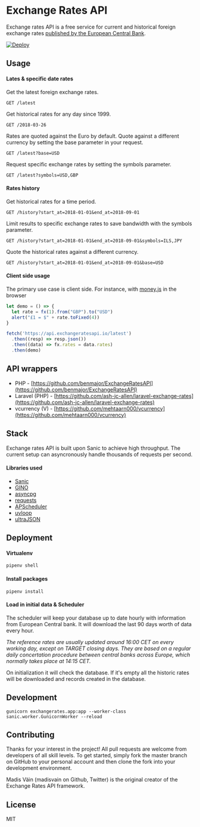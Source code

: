 # Exchange Rates API

Exchange rates API is a free service for current and historical foreign exchange rates [published by the European Central Bank](https://www.ecb.europa.eu/stats/policy_and_exchange_rates/euro_reference_exchange_rates/html/index.en.html).

[![Deploy](https://www.herokucdn.com/deploy/button.svg)](https://heroku.com/deploy?template=https://github.com/madisvain/exchangeratesapi)

## Usage

#### Lates & specific date rates
Get the latest foreign exchange rates.

```http
GET /latest
```

Get historical rates for any day since 1999.

```http
GET /2018-03-26
```

Rates are quoted against the Euro by default. Quote against a different currency by setting the base parameter in your request.

```http
GET /latest?base=USD
```

Request specific exchange rates by setting the symbols parameter.

```http
GET /latest?symbols=USD,GBP
```

#### Rates history
Get historical rates for a time period.

```http
GET /history?start_at=2018-01-01&end_at=2018-09-01
```

Limit results to specific exchange rates to save bandwidth with the symbols parameter.

```http
GET /history?start_at=2018-01-01&end_at=2018-09-01&symbols=ILS,JPY
```

Quote the historical rates against a different currency.

```http
GET /history?start_at=2018-01-01&end_at=2018-09-01&base=USD
```

#### Client side usage

The primary use case is client side. For instance, with [money.js](https://openexchangerates.github.io/money.js/) in the browser

```js
let demo = () => {
  let rate = fx(1).from("GBP").to("USD")
  alert("£1 = $" + rate.toFixed(4))
}

fetch('https://api.exchangeratesapi.io/latest')
  .then((resp) => resp.json())
  .then((data) => fx.rates = data.rates)
  .then(demo)
```

## API wrappers
* PHP - [https://github.com/benmajor/ExchangeRatesAPI](https://github.com/benmajor/ExchangeRatesAPI)
* Laravel (PHP) - [https://github.com/ash-jc-allen/laravel-exchange-rates](https://github.com/ash-jc-allen/laravel-exchange-rates)
* vcurrency (V) - [https://github.com/mehtaarn000/vcurrency](https://github.com/mehtaarn000/vcurrency)

## Stack

Exchange rates API is built upon Sanic to achieve high throughput. The current setup can asyncronously handle thousands of requests per second.

#### Libraries used
* [Sanic](https://github.com/channelcat/sanic)
* [GINO](https://github.com/fantix/gino)
* [asyncpg](https://github.com/MagicStack/asyncpg)
* [requests](https://github.com/requests/requests)
* [APScheduler](https://github.com/agronholm/apscheduler)
* [uvloop](https://github.com/MagicStack/uvloop)
* [ultraJSON](https://github.com/esnme/ultrajson)

## Deployment
#### Virtualenv
```shell
pipenv shell
```

#### Install packages
```shell
pipenv install
```

#### Load in initial data & Scheduler
The scheduler will keep your database up to date hourly with information from European Central bank. It will download the last 90 days worth of data every hour.

_The reference rates are usually updated around 16:00 CET on every working day, except on TARGET closing days. They are based on a regular daily concertation procedure between central banks across Europe, which normally takes place at 14:15 CET._

On initialization it will check the database. If it's empty all the historic rates will be downloaded and records created in the database.

## Development
```shell
gunicorn exchangerates.app:app --worker-class sanic.worker.GunicornWorker --reload
```

## Contributing
Thanks for your interest in the project! All pull requests are welcome from developers of all skill levels. To get started, simply fork the master branch on GitHub to your personal account and then clone the fork into your development environment.

Madis Väin (madisvain on Github, Twitter) is the original creator of the Exchange Rates API framework.

## License
MIT
